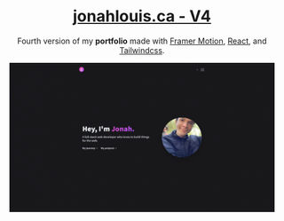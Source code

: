 <h1 align="center">
  <a href="https://jonahlouis.ca/">jonahlouis.ca - V4</a>
</h1>
<p align="center">
  Fourth version of my <b>portfolio</b> made with <a href="https://www.framer.com/motion/" target="_blank">Framer Motion</a>, <a href="https://reactjs.org/docs/hooks-overview.html" target="_blank">React</a>, and <a href='https://tailwindcss.com/' target="_blank">Tailwindcss</a>.
</p>
<div align="center">
   <img src="public/jonah-louis-thumb.png" width="95%" height="95%">
</div>
